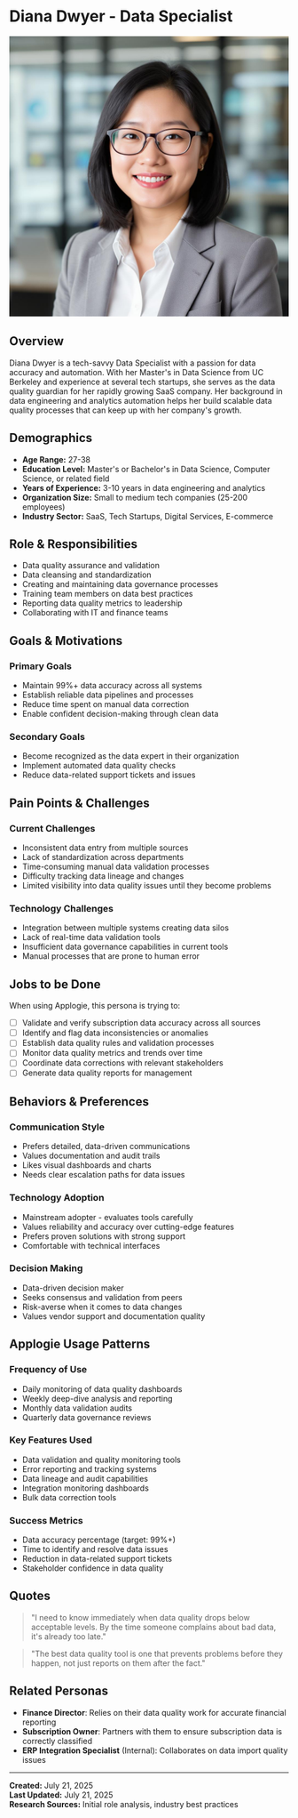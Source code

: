 # Diana Dwyer - Data Specialist

![Diana Dwyer](../assets/avatars/diana-dwyer.jpg)

## Overview
Diana Dwyer is a tech-savvy Data Specialist with a passion for data accuracy and automation. With her Master's in Data Science from UC Berkeley and experience at several tech startups, she serves as the data quality guardian for her rapidly growing SaaS company. Her background in data engineering and analytics automation helps her build scalable data quality processes that can keep up with her company's growth.

## Demographics
- **Age Range:** 27-38
- **Education Level:** Master's or Bachelor's in Data Science, Computer Science, or related field
- **Years of Experience:** 3-10 years in data engineering and analytics
- **Organization Size:** Small to medium tech companies (25-200 employees)
- **Industry Sector:** SaaS, Tech Startups, Digital Services, E-commerce

## Role & Responsibilities
- Data quality assurance and validation
- Data cleansing and standardization
- Creating and maintaining data governance processes
- Training team members on data best practices
- Reporting data quality metrics to leadership
- Collaborating with IT and finance teams

## Goals & Motivations
### Primary Goals
- Maintain 99%+ data accuracy across all systems
- Establish reliable data pipelines and processes
- Reduce time spent on manual data correction
- Enable confident decision-making through clean data

### Secondary Goals
- Become recognized as the data expert in their organization
- Implement automated data quality checks
- Reduce data-related support tickets and issues

## Pain Points & Challenges
### Current Challenges
- Inconsistent data entry from multiple sources
- Lack of standardization across departments
- Time-consuming manual data validation processes
- Difficulty tracking data lineage and changes
- Limited visibility into data quality issues until they become problems

### Technology Challenges
- Integration between multiple systems creating data silos
- Lack of real-time data validation tools
- Insufficient data governance capabilities in current tools
- Manual processes that are prone to human error

## Jobs to be Done
When using Applogie, this persona is trying to:
- [ ] Validate and verify subscription data accuracy across all sources
- [ ] Identify and flag data inconsistencies or anomalies
- [ ] Establish data quality rules and validation processes
- [ ] Monitor data quality metrics and trends over time
- [ ] Coordinate data corrections with relevant stakeholders
- [ ] Generate data quality reports for management

## Behaviors & Preferences
### Communication Style
- Prefers detailed, data-driven communications
- Values documentation and audit trails
- Likes visual dashboards and charts
- Needs clear escalation paths for data issues

### Technology Adoption
- Mainstream adopter - evaluates tools carefully
- Values reliability and accuracy over cutting-edge features
- Prefers proven solutions with strong support
- Comfortable with technical interfaces

### Decision Making
- Data-driven decision maker
- Seeks consensus and validation from peers
- Risk-averse when it comes to data changes
- Values vendor support and documentation quality

## Applogie Usage Patterns
### Frequency of Use
- Daily monitoring of data quality dashboards
- Weekly deep-dive analysis and reporting
- Monthly data validation audits
- Quarterly data governance reviews

### Key Features Used
- Data validation and quality monitoring tools
- Error reporting and tracking systems
- Data lineage and audit capabilities
- Integration monitoring dashboards
- Bulk data correction tools

### Success Metrics
- Data accuracy percentage (target: 99%+)
- Time to identify and resolve data issues
- Reduction in data-related support tickets
- Stakeholder confidence in data quality

## Quotes
> "I need to know immediately when data quality drops below acceptable levels. By the time someone complains about bad data, it's already too late."

> "The best data quality tool is one that prevents problems before they happen, not just reports on them after the fact."

## Related Personas
- **Finance Director**: Relies on their data quality work for accurate financial reporting
- **Subscription Owner**: Partners with them to ensure subscription data is correctly classified
- **ERP Integration Specialist** (Internal): Collaborates on data import quality issues

---

**Created:** July 21, 2025  
**Last Updated:** July 21, 2025  
**Research Sources:** Initial role analysis, industry best practices
